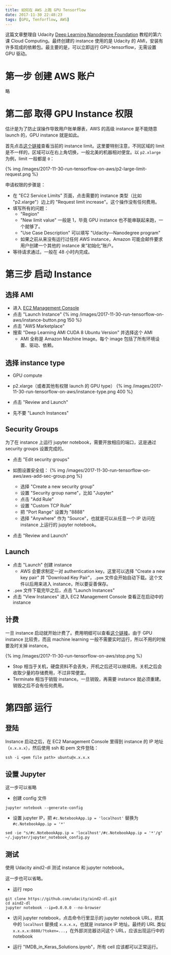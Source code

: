 ```yaml
---
title: 如何在 AWS 上跑 GPU Tensorflow
date: 2017-11-30 22:48:23
tags: [GPU, Tenforflow, AWS]
---
```


这篇文章整理自 Udacity [Deep Learning Nanodegree Foundation](https://www.udacity.com/course/deep-learning-nanodegree-foundation--nd101) 教程的第六课 Cloud Computing。最终创建的 instance 使用的是 Udacity 的 AMI，安装有许多现成的依赖包。最主要的是，可以立即运行 GPU-tensorflow，无需设置 GPU 驱动。

# 第一步 创建 AWS 账户
略

# 第二部 取得 GPU Instance 权限
估计是为了防止误操作导致用户账单爆表，AWS 的高级 instance 是不能随意 launch 的，GPU instance 就是如此。

首先点击[这个链接](https://console.aws.amazon.com/ec2/v2/home?#Limits)查看当前的 instance limit。这里要特别注意，不同区域的 limit 是不一样的，区域可以在右上角切换，一般北美的机器相对便宜。以 `p2.xlarge` 为例，limit 一般都是 `0`：

{% img /images/2017-11-30-run-tensorflow-on-aws/p2-large-limit-request.png %}

申请权限的步骤是：
- 在 "EC2 Service Limits" 页面，点击需要的 instance 类型（比如 "p2.xlarge"）边上的 "Request limit increase"。这个操作没有任何费用。
- 填写所有的问题：
  - "Region"
  - "New limit value" 一般是 1，毕竟 GPU instance 也不能串联起来跑，一个就够了。
  - "Use Case Description" 可以填写 "Udacity—Nanodegree program"
  - 如果之前从来没有运行过任何 AWS instance，Amazon 可能会邮件要求用户创建一个其他的 instance 来“初始化”账户。
- 等待请求通过。一般在 48 小时内完成。

# 第三步 启动 Instance

## 选择 AMI
- 进入 [EC2 Management Console](https://console.aws.amazon.com/ec2/v2/home)
- 点击 "Launch Instance"
  {% img /images/2017-11-30-run-tensorflow-on-aws/instance-button.png 150 %}
- 点击 "AWS Marketplace"
- 搜索 "Deep Learning AMI CUDA 8 Ubuntu Version" 并选择这个 AMI
  - AMI 全称是 Amazon Machine Image。每个 image 包括了所有环境设置、驱动、依赖。

## 选择 instance type
- GPU compute
- p2.xlarge（或者其他有权限 launch 的 GPU type）
  {% img /images/2017-11-30-run-tensorflow-on-aws/instance-type.png 400 %}

- 点击 "Review and Launch"
- 先不要 "Launch Instances"

## Security Groups
为了在 instance 上运行 jupyter notebook，需要开放相应的端口，这是通过 security groups 设置完成的。

- 点击 "Edit security groups"
- 如图设置安全组：
  {% img /images/2017-11-30-run-tensorflow-on-aws/aws-add-sec-group.png %}
  - 选择 "Create a new security group"
  - 设置 "Security group name"，比如 "Jupyter"
  - 点击 "Add Rule"
  - 设置 "Custom TCP Rule"
  - 把 "Port Range" 设置为 "8888"
  - 选择 "Anywhere" 作为 "Source"，也就是可以从任意一个 IP 访问在 instance 上运行的 jupyter notebook。


- 点击 "Review and Launch"

## Launch
- 点击 "Launch" 创建 instance
  - AWS 会要求制定一对 authentication key。这里可以选择 "Create a new key pair" 并 "Download Key Pair"，`.pem` 文件会开始自动下载。这个文件以后用来进入 instance，所以要妥善保存。
- `.pem` 文件下载完毕之后，点击 "Launch Instances"
- 点击 "View Instances" 进入 EC2 Management Console 查看正在启动中的 instance

## 计费
一旦 instance 启动就开始计费了。费用明细可以查看[这个链接](https://aws.amazon.com/ec2/pricing/on-demand/)。由于 GPU instance 比较贵，而且 machine learning 一般不需要实时运行，所以不用的时候要及时关掉 instance。

{% img /images/2017-11-30-run-tensorflow-on-aws/stop.png %}

- Stop 相当于关机，硬盘资料不会丢失，开机之后还可以继续用。关机之后会收取少量的存储费用，不过非常便宜。
- Terminate 相当于销毁 instance。一旦销毁，再需要 instance 就必须重建。销毁之后不会有任何费用。

# 第四部 运行

## 登陆
Instance 启动之后，在 EC2 Management Console 里得到 instance 的 IP 地址（`x.x.x.x`），然后使用 ssh 和 pem 文件登陆：
```
ssh -i <pem file path> ubuntu@x.x.x.x
```

## 设置 Jupyter
这一步可以省略

- 创建 config 文件
```
jupyter notebook --generate-config

```

- 设置 jupyter IP，把 `#c.NotebookApp.ip = 'localhost'` 替换为 `#c.NotebookApp.ip = '*'`
```
sed -ie "s/#c.NotebookApp.ip = 'localhost'/#c.NotebookApp.ip = '*'/g" ~/.jupyter/jupyter_notebook_config.py
```

## 测试

使用 Udacity aind2-dl 测试 instance 和 jupyter notebook。

这一步也可以省略。

- 运行 repo
```
git clone https://github.com/udacity/aind2-dl.git
cd aind2-dl
jupyter notebook --ip=0.0.0.0 --no-browser
```
- 访问 jupyter notebook，点击命令行里显示的 jupyter notebook URL，把其中的 `localhost` 替换成 `x.x.x.x`，也就是 instance IP 地址。最终的 URL 类似 `x.x.x.x:8888/?token=...`，在外部浏览器访问这个 URL，应该出现运行中的 notebook

- 运行 "IMDB_in_Keras_Solutions.ipynb"，所有 cell 应该都可以正常运行。
